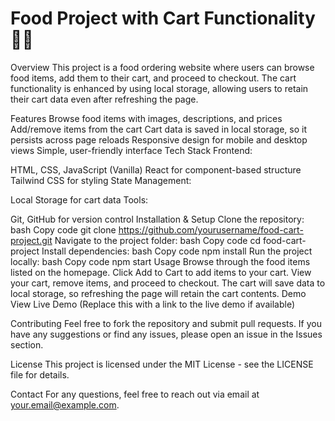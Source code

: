 # Food Project with Cart Functionality 🍔🍕
Overview
This project is a food ordering website where users can browse food items, add them to their cart, and proceed to checkout. The cart functionality is enhanced by using local storage, allowing users to retain their cart data even after refreshing the page.

Features
Browse food items with images, descriptions, and prices
Add/remove items from the cart
Cart data is saved in local storage, so it persists across page reloads
Responsive design for mobile and desktop views
Simple, user-friendly interface
Tech Stack
Frontend:

HTML, CSS, JavaScript (Vanilla)
React for component-based structure
Tailwind CSS for styling
State Management:

Local Storage for cart data
Tools:

Git, GitHub for version control
Installation & Setup
Clone the repository:
bash
Copy code
git clone https://github.com/yourusername/food-cart-project.git
Navigate to the project folder:
bash
Copy code
cd food-cart-project
Install dependencies:
bash
Copy code
npm install
Run the project locally:
bash
Copy code
npm start
Usage
Browse through the food items listed on the homepage.
Click Add to Cart to add items to your cart.
View your cart, remove items, and proceed to checkout.
The cart will save data to local storage, so refreshing the page will retain the cart contents.
Demo
View Live Demo (Replace this with a link to the live demo if available)

Contributing
Feel free to fork the repository and submit pull requests. If you have any suggestions or find any issues, please open an issue in the Issues section.

License
This project is licensed under the MIT License - see the LICENSE file for details.

Contact
For any questions, feel free to reach out via email at your.email@example.com.
